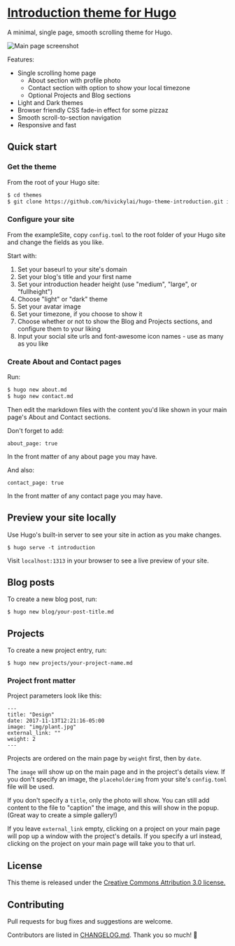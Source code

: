 # <a href="https://vickylai.io/introduction/" target="_blank" rel="noopener">Introduction theme for Hugo</a>

A minimal, single page, smooth scrolling theme for Hugo.

![Main page screenshot](https://github.com/hivickylai/hugo-theme-introduction/blob/master/images/screenshot.png)

Features:
- Single scrolling home page
    - About section with profile photo
    - Contact section with option to show your local timezone
    - Optional Projects and Blog sections
- Light and Dark themes
- Browser friendly CSS fade-in effect for some pizzaz
- Smooth scroll-to-section navigation
- Responsive and fast

## Quick start

### Get the theme

From the root of your Hugo site:
```sh
$ cd themes
$ git clone https://github.com/hivickylai/hugo-theme-introduction.git introduction
```

### Configure your site

From the exampleSite, copy `config.toml` to the root folder of your Hugo site and change the fields as you like.

Start with:

1. Set your baseurl to your site's domain
1. Set your blog's title and your first name
1. Set your introduction header height (use "medium", "large", or "fullheight")
1. Choose "light" or "dark" theme
1. Set your avatar image
1. Set your timezone, if you choose to show it
1. Choose whether or not to show the Blog and Projects sections, and configure them to your liking
1. Input your social site urls and font-awesome icon names - use as many as you like

### Create About and Contact pages

Run:
```sh
$ hugo new about.md 
$ hugo new contact.md
```
Then edit the markdown files with the content you'd like shown in your main page's About and Contact sections.

Don't forget to add:
```
about_page: true
```
In the front matter of any about page you may have.

And also:
```
contact_page: true
```
In the front matter of any contact page you may have.

## Preview your site locally

Use Hugo's built-in server to see your site in action as you make changes.

```
$ hugo serve -t introduction
```

Visit `localhost:1313` in your browser to see a live preview of your site.

## Blog posts

To create a new blog post, run:
```
$ hugo new blog/your-post-title.md
```

## Projects

To create a new project entry, run:
```
$ hugo new projects/your-project-name.md
```

### Project front matter

Project parameters look like this:
```
---
title: "Design"
date: 2017-11-13T12:21:16-05:00
image: "img/plant.jpg"
external_link: ""
weight: 2
---
```

Projects are ordered on the main page by `weight` first, then by `date`.

The `image` will show up on the main page and in the project's details view. If you don't specify an image, the `placeholderimg` from your site's `config.toml` file will be used.

If you don't specify a `title`, only the photo will show. You can still add content to the file to "caption" the image, and this will show in the popup. (Great way to create a simple gallery!)

If you leave `external_link` empty, clicking on a project on your main page will pop up a window with the project's details. If you specify a url instead, clicking on the project on your main page will take you to that url.

## License
This theme is released under the [Creative Commons Attribution 3.0 license.](https://github.com/hivickylai/hugo-theme-introduction/blob/master/LICENSE.txt)

## Contributing

Pull requests for bug fixes and suggestions are welcome.

Contributors are listed in [CHANGELOG.md](https://github.com/hivickylai/hugo-theme-introduction/blob/master/CHANGELOG.md). Thank you so much! 🖤
